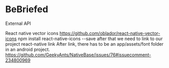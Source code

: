 # BeBriefed
External API

React native vector icons https://github.com/oblador/react-native-vector-icons
npm install react-native-icons --save
after that we need to link to our project
react-native link
After link, there has to be an app/assets/font folder in an android project.
https://github.com/GeekyAnts/NativeBase/issues/76#issuecomment-234800969
